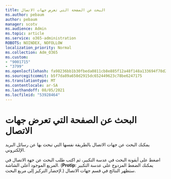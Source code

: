 ```yaml
---
title: البحث عن الصفحة التي تعرض جهات الاتصال
ms.author: pebaum
author: pebaum
manager: scotv
ms.audience: Admin
ms.topic: article
ms.service: o365-administration
ROBOTS: NOINDEX, NOFOLLOW
localization_priority: Normal
ms.collection: Adm_O365
ms.custom:
- "9001715"
- "3799"
ms.openlocfilehash: fa98236bb1b30fbeda0811cb8e885f12a48f148a133694f78d2029489bf2be24
ms.sourcegitcommit: b5f7da89a650d2915dc652449623c78be6247175
ms.translationtype: MT
ms.contentlocale: ar-SA
ms.lasthandoff: 08/05/2021
ms.locfileid: "53928464"
---
```

# <a name="find-the-page-that-shows-my-contacts"></a>البحث عن الصفحة التي تعرض جهات الاتصال

يمكنك البحث عن جهات الاتصال بالطريقة نفسها التي تبحث بها عن رسائل البريد الإلكتروني.
 
اضغط على أيقونة البحث في عدسة التكبير، ثم اكتب طلب البحث عن جهة الاتصال في المربع الموجود أعلى الشاشة. (**Protip**: يمكنك الضغط المزدوج على عدسة التكبير لإحضار التركيز إلى مربع البحث.) ستظهر النتائج في قسم جهات الاتصال.

